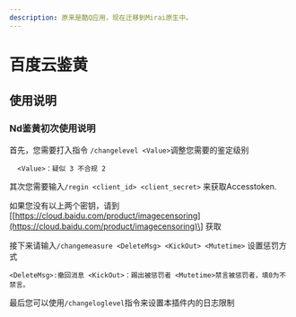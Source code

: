 ```yaml
---
description: 原来是酷Q应用，现在迁移到Mirai原生中。
---
```


# 百度云鉴黄

## 使用说明

### Nd鉴黄初次使用说明

首先，您需要打入指令 `/changelevel <Value>`调整您需要的鉴定级别

```text
  <Value>：疑似 3 不合规 2
```

其次您需要输入`/regin <client_id> <client_secret>` 来获取Accesstoken.    

如果您没有以上两个密钥，请到 \[[https://cloud.baidu.com/product/imagecensoring](https://cloud.baidu.com/product/imagecensoring)\] 获取

接下来请输入`/changemeasure <DeleteMsg> <KickOut> <Mutetime>` 设置惩罚方式

```text
<DeleteMsg>:撤回消息 <KickOut>：踢出被惩罚者 <Mutetime>禁言被惩罚者，填0为不禁言。
```

最后您可以使用`/changeloglevel`指令来设置本插件内的日志限制

